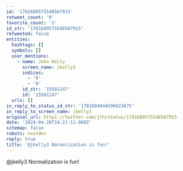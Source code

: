 ```yaml
---
id: '1781689575548567915'
retweet_count: '0'
favorite_count: '1'
id_str: '1781689575548567915'
retweeted: false
entities:
  hashtags: []
  symbols: []
  user_mentions:
    - name: John Kelly
      screen_name: jkelly3
      indices:
        - '0'
        - '8'
      id_str: '15581247'
      id: '15581247'
  urls: []
in_reply_to_status_id_str: '1781684844596023675'
in_reply_to_screen_name: jkelly3
original_url: https://twitter.com/jth/status/1781689575548567915
date: '2024-04-20T14:21:11.000Z'
sitemap: false
robots: noindex
reply: true
title: '@jkelly3 Normalization is fun!'
---
```


@jkelly3 Normalization is fun!